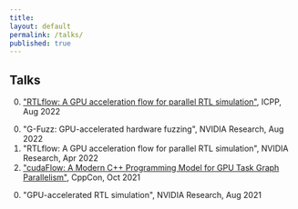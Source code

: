 ```yaml
---
title:
layout: default
permalink: /talks/
published: true
---
```


## Talks

0. ["RTLflow: A GPU acceleration flow for parallel RTL simulation"](https://www.youtube.com/watch?v=00K8S3tNUSg), ICPP, Aug 2022
<!--{% youtube 00K8S3tNUSg %}-->
0. "G-Fuzz: GPU-accelerated hardware fuzzing", NVIDIA Research, Aug 2022
0. "RTLflow: A GPU acceleration flow for parallel RTL simulation", NVIDIA Research, Apr 2022
0. ["cudaFlow: A Modern C++ Programming Model for GPU Task Graph Parallelism"](https://youtu.be/-tIQbIhTAv8?t=2344), CppCon, Oct 2021
<!--{% youtube -tIQbIhTAv8 %}-->
0. "GPU-accelerated RTL simulation", NVIDIA Research, Aug 2021

